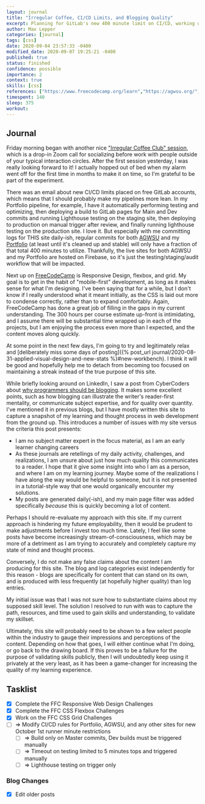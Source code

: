 ```yaml
---
layout: journal
title: "Irregular Coffee, CI/CD Limits, and Blogging Quality"
excerpt: Planning for GitLab's new 400 minute limit on CI/CD, working on FreeCodeCamp, and debating if this blog is serving a productive purpose by being publicly accessible.
author: Max Lepper
categories: [journal]
tags: [css]
date: 2020-09-04 23:57:33 -0400
modified_date: 2020-09-07 19:25:21 -0400
published: true
status: finished
confidence: possible
importance: 2
context: true
skills: [css]
references: ["https://www.freecodecamp.org/learn","https://agwsu.org/","https://www.cybercoders.com/insights/why-programmers-should-be-blogging/"]
timespent: 140
sleep: 375
workout:
---
```


## Journal

Friday morning began with another nice ["Irregular Coffee Club" session](https://irregular.cafe/), which is a drop-in Zoom call for socializing before work with people outside of your typical interaction circles. After the first session yesterday, I was really looking forward to it! I actually hopped out of bed when my alarm went off for the first time in months to make it on time, so I'm grateful to be part of the experiment.

There was an email about new CI/CD limits placed on free GitLab accounts, which means that I should probably make my pipelines more lean. In my Portfolio pipeline, for example, I have it automatically performing testing and optimizing, then deploying a build to GitLab pages for Main and Dev commits and running Lighthouse testing on the staging site, then deploying to production on manual trigger after review, and finally running lighthouse testing on the production site. I love it. But especially with me committing logs for THIS site daily-ish, regular commits for both [AGWSU]({{page.references[1]}}) and my [Portfolio](https://maxlepper.me) (at least until it's cleaned up and stable) will only have a fraction of that total 400 minutes to utilize. Thankfully, the live sites for both AGWSU and my Portfolio are hosted on Firebase, so it's just the testing/staging/audit workflow that will be impacted.

Next up on [FreeCodeCamp]({{page.references[0]}}) is Responsive Design, flexbox, and grid. My goal is to get in the habit of "mobile-first" development, as long as it makes sense for what I'm designing. I've been saying that for a while, but I don't know if I really understood what it meant initially, as the CSS is laid out more to condense correctly, rather than to expand comfortably. Again, FreeCodeCamp has done a great job of filling in the gaps in my current understanding. The 300 hours per course estimate up-front is intimidating, and I assume there will be substantial time wrapped up in each of the projects, but I am enjoying the process even more than I expected, and the content moves along quickly.

At some point in the next few days, I'm going to try and legitimately relax and [deliberately miss some days of posting]({% post_url journal/2020-08-31-applied-visual-design-and-new-stats %}#new-workbench). I think it will be good and hopefully help me to detach from becoming too focused on maintaining a streak instead of the true purpose of this site.

While briefly looking around on LinkedIn, I saw a post from CyberCoders about [why programmers should be blogging]({{page.references[2]}}). It makes some excellent points, such as how blogging can illustrate the writer's reader-first mentality, or communicate subject expertise, and for quality over quantity. I've mentioned it in previous blogs, but I have mostly written this site to capture a snapshot of my learning and thought process in web development from the ground up. This introduces a number of issues with my site versus the criteria this post presents:

- I am no subject matter expert in the focus material, as I am an early learner changing careers
- As these journals are retellings of my daily activity, challenges, and realizations, I am unsure about just how much quality this communicates to a reader. I hope that it give some insight into who I am as a person, and where I am on my learning journey. Maybe some of the realizations I have along the way would be helpful to someone, but it is not presented in a tutorial-style way that one would organically encounter my solutions.
- My posts are generated daily(-ish), and my main page filter was added specifically _because_ this is quickly becoming a lot of content.

Perhaps I should re-evaluate my approach with this site. If my current approach is hindering my future employability, then it would be prudent to make adjustments before I invest too much time. Lately, I feel like some posts have become increasingly stream-of-consciousness, which may be more of a detriment as I am trying to accurately and completely capture my state of mind and thought process.

Conversely, I do not make any false claims about the content I am producing for this site. The blog and log categories exist independently for this reason - blogs are specifically for content that can stand on its own, and is produced with less frequently (at hopefully higher quality) than log entries.

My initial issue was that I was not sure how to substantiate claims about my supposed skill level. The solution I resolved to run with was to capture the path, resources, and time used to gain skills and understanding, to validate my skillset.

Ultimately, this site will probably need to be shown to a few select people within the industry to gauge their impressions and perceptions of the content. Depending on how that goes, I will either continue what I'm doing, or go back to the drawing board. If this proves to be a failure for the purpose of validating skills publicly, then I will undoubtedly keep using it privately at the very least, as it has been a game-changer for increasing the quality of my learning experience.

## Tasklist

- [x] Complete the FFC Responsive Web Design Challenges
- [x] Complete the FFC CSS Flexbox Challenges
- [x] Work on the FFC CSS Grid Challenges
- [ ] <span title="Task to be added to next entry">=></span> Modify CI/CD rules for Portfolio, AGWSU, and any other sites for new October 1st runner minute restrictions
  - [ ] <span title="Task to be added to next entry">=></span> Build only on Master commits, Dev builds must be triggered manually
  - [ ] <span title="Task to be added to next entry">=></span> Timeout on testing limited to 5 minutes tops and triggered manually
  - [ ] <span title="Task to be added to next entry">=></span> Lighthouse testing on trigger only

### Blog Changes
- [x] Edit older posts